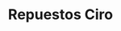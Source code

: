 ---
title: "Repuestos Ciro"
url: /santa-barbara-del-zulia/repuestos-ciro/
shop: reparación de automóviles
---